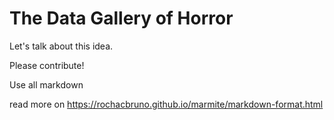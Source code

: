 # The Data Gallery of Horror

Let's talk about this idea.

Please contribute!

Use all markdown 

read more on https://rochacbruno.github.io/marmite/markdown-format.html
